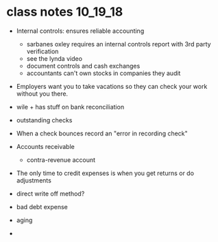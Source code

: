 # class notes 10_19_18

- Internal controls: ensures reliable accounting
  - sarbanes oxley requires an internal controls report with 3rd party verification
  - see the lynda video
  - document controls and cash exchanges
  - accountants can't own stocks in companies they audit

- Employers want you to take vacations so they can check your work without you there.
- wile + has stuff on bank reconciliation
- outstanding checks
- When a check bounces record an "error in recording check"

- Accounts receivable
  - contra-revenue account

- The only time to credit expenses is when you get returns or do adjustments
- direct write off method?
- bad debt expense
- aging
- 